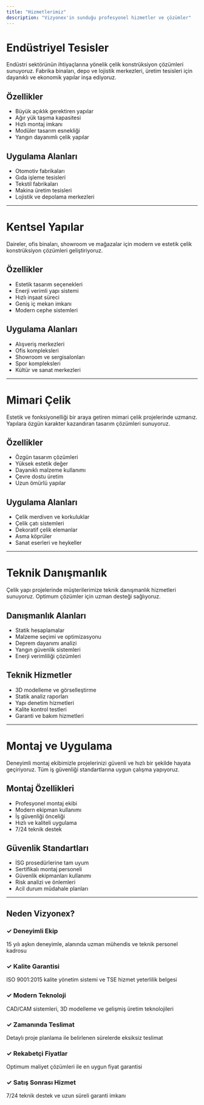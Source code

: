 ```yaml
---
title: "Hizmetlerimiz"
description: "Vizyonex'in sunduğu profesyonel hizmetler ve çözümler"
---
```


# Endüstriyel Tesisler

Endüstri sektörünün ihtiyaçlarına yönelik çelik konstrüksiyon çözümleri sunuyoruz. Fabrika binaları, depo ve lojistik merkezleri, üretim tesisleri için dayanıklı ve ekonomik yapılar inşa ediyoruz.

## Özellikler
- Büyük açıklık gerektiren yapılar
- Ağır yük taşıma kapasitesi
- Hızlı montaj imkanı
- Modüler tasarım esnekliği
- Yangın dayanımlı çelik yapılar

## Uygulama Alanları
- Otomotiv fabrikaları
- Gıda işleme tesisleri
- Tekstil fabrikaları
- Makina üretim tesisleri
- Lojistik ve depolama merkezleri

---

# Kentsel Yapılar

Daireler, ofis binaları, showroom ve mağazalar için modern ve estetik çelik konstrüksiyon çözümleri geliştiriyoruz.

## Özellikler
- Estetik tasarım seçenekleri
- Enerji verimli yapı sistemi
- Hızlı inşaat süreci
- Geniş iç mekan imkanı
- Modern cephe sistemleri

## Uygulama Alanları
- Alışveriş merkezleri
- Ofis kompleksleri
- Showroom ve sergisalonları
- Spor kompleksleri
- Kültür ve sanat merkezleri

---

# Mimari Çelik

Estetik ve fonksiyonelliği bir araya getiren mimari çelik projelerinde uzmanız. Yapılara özgün karakter kazandıran tasarım çözümleri sunuyoruz.

## Özellikler
- Özgün tasarım çözümleri
- Yüksek estetik değer
- Dayanıklı malzeme kullanımı
- Çevre dostu üretim
- Uzun ömürlü yapılar

## Uygulama Alanları
- Çelik merdiven ve korkuluklar
- Çelik çatı sistemleri
- Dekoratif çelik elemanlar
- Asma köprüler
- Sanat eserleri ve heykeller

---

# Teknik Danışmanlık

Çelik yapı projelerinde müşterilerimize teknik danışmanlık hizmetleri sunuyoruz. Optimum çözümler için uzman desteği sağlıyoruz.

## Danışmanlık Alanları
- Statik hesaplamalar
- Malzeme seçimi ve optimizasyonu
- Deprem dayanımı analizi
- Yangın güvenlik sistemleri
- Enerji verimliliği çözümleri

## Teknik Hizmetler
- 3D modelleme ve görselleştirme
- Statik analiz raporları
- Yapı denetim hizmetleri
- Kalite kontrol testleri
- Garanti ve bakım hizmetleri

---

# Montaj ve Uygulama

Deneyimli montaj ekibimizle projelerinizi güvenli ve hızlı bir şekilde hayata geçiriyoruz. Tüm iş güvenliği standartlarına uygun çalışma yapıyoruz.

## Montaj Özellikleri
- Profesyonel montaj ekibi
- Modern ekipman kullanımı
- İş güvenliği önceliği
- Hızlı ve kaliteli uygulama
- 7/24 teknik destek

## Güvenlik Standartları
- İSG prosedürlerine tam uyum
- Sertifikalı montaj personeli
- Güvenlik ekipmanları kullanımı
- Risk analizi ve önlemleri
- Acil durum müdahale planları

---

## Neden Vizyonex?

### ✓ Deneyimli Ekip
15 yılı aşkın deneyimle, alanında uzman mühendis ve teknik personel kadrosu

### ✓ Kalite Garantisi
ISO 9001:2015 kalite yönetim sistemi ve TSE hizmet yeterlilik belgesi

### ✓ Modern Teknoloji
CAD/CAM sistemleri, 3D modelleme ve gelişmiş üretim teknolojileri

### ✓ Zamanında Teslimat
Detaylı proje planlama ile belirlenen sürelerde eksiksiz teslimat

### ✓ Rekabetçi Fiyatlar
Optimum maliyet çözümleri ile en uygun fiyat garantisi

### ✓ Satış Sonrası Hizmet
7/24 teknik destek ve uzun süreli garanti imkanı